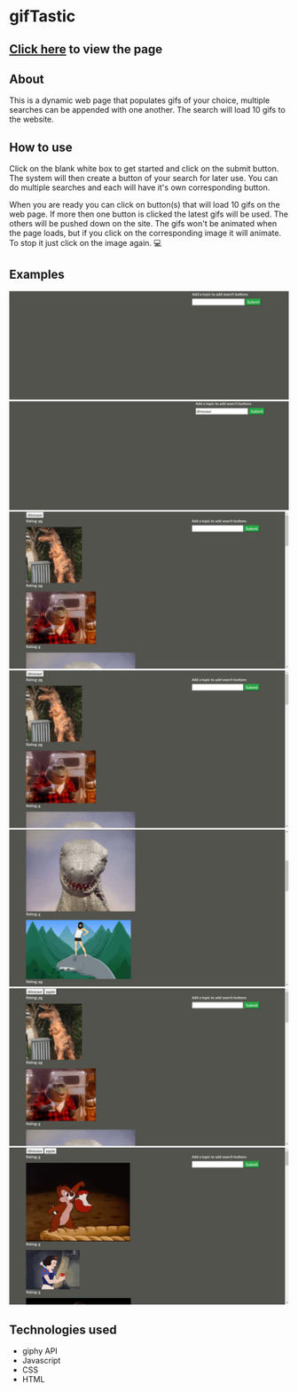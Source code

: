 # gifTastic
## [Click here](https://josemm83.github.io/gifTastic/) to view the page
## About
This is a dynamic web page that populates gifs of your choice, multiple searches can be appended with one another. The search will load 10 gifs to the website.

## How to use
Click on the blank white box to get started and click on the submit button. The system will then create a button of your search for later use. You can 
do multiple searches and each will have it's own corresponding button.

When you are ready you can click on button(s) that will load 10 gifs on the web page. If more then one button is clicked the latest gifs will be used. The others will be pushed 
down on the site. The gifs won't be animated when the page loads, but if you click on the corresponding image it will animate.  To stop it just click on the image
again.  :computer:

## Examples
![Site Start](https://github.com/josemm83/gifTastic/blob/master/gifSite.jpg)
![First search](https://github.com/josemm83/gifTastic/blob/master/gifSite2.jpg)
![Button created](https://github.com/josemm83/gifTastic/blob/master/gifSite3.jpg)
![Button presssed](https://github.com/josemm83/gifTastic/blob/master/gifSite4.jpg)
![Second example of button](https://github.com/josemm83/gifTastic/blob/master/gifsite5.jpg)
![Second search](https://github.com/josemm83/gifTastic/blob/master/gifSite6.jpg)
![Second search button pressed](https://github.com/josemm83/gifTastic/blob/master/gifSite7.jpg)

## Technologies used
- giphy API
- Javascript
- CSS
- HTML
